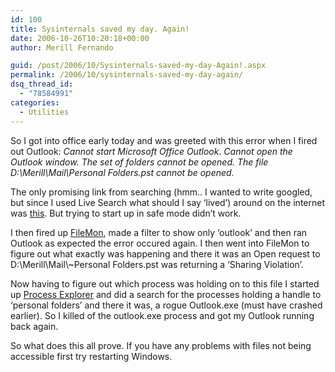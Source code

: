 ```yaml
---
id: 100
title: Sysinternals saved my day. Again!
date: 2006-10-26T10:20:18+00:00
author: Merill Fernando

guid: /post/2006/10/Sysinternals-saved-my-day-Again!.aspx
permalink: /2006/10/sysinternals-saved-my-day-again/
dsq_thread_id:
  - "78584991"
categories:
  - Utilities
---
```

<p>So I got into office early today and was greeted with this error when I fired out Outlook: <em>Cannot start Microsoft Office Outlook. Cannot open the Outlook window. The set of folders cannot be opened. The file D:\Merill\Mail\Personal Folders.pst cannot be opened.</em></p>
<p>The only promising link from searching (hmm.. I wanted to write googled, but since I used Live Search what should I say &lsquo;lived&rsquo;) around on the internet was <a href="http://www.techspot.com/vb/all/windows/t-20367-Cannot-open-Outlook.html">this</a>. But trying to start up in safe mode didn&rsquo;t work.</p>
<p>I then fired up <a href="http://www.sysinternals.com/Utilities/Filemon.html">FileMon</a>, made a filter to show only &lsquo;outlook&rsquo; and then&nbsp;ran Outlook as expected the error occured again. I then went into FileMon to figure out what exactly was happening and there it was an Open request to D:\Merill\Mail\~Personal Folders.pst was returning a &lsquo;Sharing Violation&rsquo;.</p>
<p>Now having to figure out which process was holding on to this file I started up <a href="http://www.sysinternals.com/Utilities/ProcessExplorer.html">Process Explorer</a> and did a search for the processes holding a handle to &lsquo;personal folders&rsquo; and there it was, a rogue Outlook.exe (must have crashed earlier). So I killed of the outlook.exe process and got my Outlook running back again.</p>
<p>So what does this all prove. If you have any problems with files not being accessible first try restarting Windows.</p>